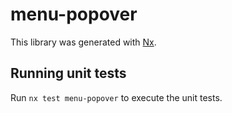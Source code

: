 # menu-popover

This library was generated with [Nx](https://nx.dev).

## Running unit tests

Run `nx test menu-popover` to execute the unit tests.

